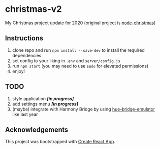 # christmas-v2

My Christmas project update for 2020 (original project is [node-christmas](https://github.com/zane-programs/node-christmas))

## Instructions

1. clone repo and run `npm install --save-dev` to install the required dependencies
2. set config to your liking in `.env` and `server/config.js`
3. run `npm start` (you may need to use `sudo` for elevated permissions)
4. enjoy!

## TODO

1. style application **_[in progress]_**
2. add settings menu **_[in progress]_**
3. (maybe) integrate with Harmony Bridge by using [hue-bridge-emulator](https://github.com/tim-hellhake/hue-bridge-emulator) like last year

## Acknowledgements

This project was bootstrapped with [Create React App](https://github.com/facebook/create-react-app).
